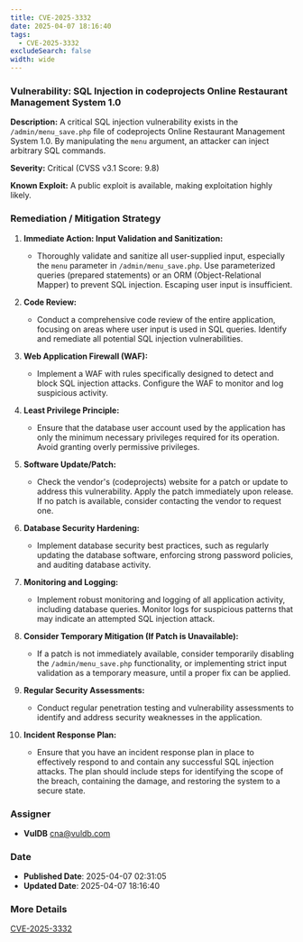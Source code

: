 ```yaml
---
title: CVE-2025-3332
date: 2025-04-07 18:16:40
tags:
  - CVE-2025-3332
excludeSearch: false
width: wide
---
```


### Vulnerability: SQL Injection in codeprojects Online Restaurant Management System 1.0

**Description:** A critical SQL injection vulnerability exists in the `/admin/menu_save.php` file of codeprojects Online Restaurant Management System 1.0.  By manipulating the `menu` argument, an attacker can inject arbitrary SQL commands.

**Severity:** Critical (CVSS v3.1 Score: 9.8)

**Known Exploit:** A public exploit is available, making exploitation highly likely.

### Remediation / Mitigation Strategy

1.  **Immediate Action: Input Validation and Sanitization:**
    *   Thoroughly validate and sanitize all user-supplied input, especially the `menu` parameter in `/admin/menu_save.php`.  Use parameterized queries (prepared statements) or an ORM (Object-Relational Mapper) to prevent SQL injection.  Escaping user input is insufficient.

2.  **Code Review:**
    *   Conduct a comprehensive code review of the entire application, focusing on areas where user input is used in SQL queries.  Identify and remediate all potential SQL injection vulnerabilities.

3.  **Web Application Firewall (WAF):**
    *   Implement a WAF with rules specifically designed to detect and block SQL injection attacks.  Configure the WAF to monitor and log suspicious activity.

4.  **Least Privilege Principle:**
    *   Ensure that the database user account used by the application has only the minimum necessary privileges required for its operation.  Avoid granting overly permissive privileges.

5.  **Software Update/Patch:**
    *   Check the vendor's (codeprojects) website for a patch or update to address this vulnerability. Apply the patch immediately upon release. If no patch is available, consider contacting the vendor to request one.

6.  **Database Security Hardening:**
    *   Implement database security best practices, such as regularly updating the database software, enforcing strong password policies, and auditing database activity.

7.  **Monitoring and Logging:**
    *   Implement robust monitoring and logging of all application activity, including database queries.  Monitor logs for suspicious patterns that may indicate an attempted SQL injection attack.

8.  **Consider Temporary Mitigation (If Patch is Unavailable):**
    *   If a patch is not immediately available, consider temporarily disabling the `/admin/menu_save.php` functionality, or implementing strict input validation as a temporary measure, until a proper fix can be applied.

9.  **Regular Security Assessments:**
    *   Conduct regular penetration testing and vulnerability assessments to identify and address security weaknesses in the application.

10. **Incident Response Plan:**
    *   Ensure that you have an incident response plan in place to effectively respond to and contain any successful SQL injection attacks.  The plan should include steps for identifying the scope of the breach, containing the damage, and restoring the system to a secure state.

### Assigner
- **VulDB** <cna@vuldb.com>

### Date
- **Published Date**: 2025-04-07 02:31:05
- **Updated Date**: 2025-04-07 18:16:40

### More Details
[CVE-2025-3332](https://www.cvedetails.com/cve/CVE-2025-3332)